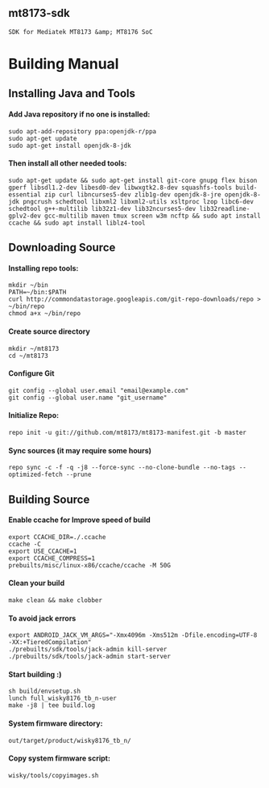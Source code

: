 ## mt8173-sdk
```
SDK for Mediatek MT8173 &amp; MT8176 SoC
```
# Building Manual

## Installing Java and Tools

#### Add Java repository if no one is installed:
```
sudo apt-add-repository ppa:openjdk-r/ppa
sudo apt-get update
sudo apt-get install openjdk-8-jdk
```
#### Then install all other needed tools:
```
sudo apt-get update && sudo apt-get install git-core gnupg flex bison gperf libsdl1.2-dev libesd0-dev libwxgtk2.8-dev squashfs-tools build-essential zip curl libncurses5-dev zlib1g-dev openjdk-8-jre openjdk-8-jdk pngcrush schedtool libxml2 libxml2-utils xsltproc lzop libc6-dev schedtool g++-multilib lib32z1-dev lib32ncurses5-dev lib32readline-gplv2-dev gcc-multilib maven tmux screen w3m ncftp && sudo apt install ccache && sudo apt install liblz4-tool
```
## Downloading Source

#### Installing repo tools:
```
mkdir ~/bin
PATH=~/bin:$PATH
curl http://commondatastorage.googleapis.com/git-repo-downloads/repo > ~/bin/repo
chmod a+x ~/bin/repo
```
#### Create source directory 
```
mkdir ~/mt8173
cd ~/mt8173
```
#### Configure Git
```
git config --global user.email "email@example.com"
git config --global user.name "git_username"
```
#### Initialize Repo:
```
repo init -u git://github.com/mt8173/mt8173-manifest.git -b master
```
#### Sync sources (it may require some hours)
```
repo sync -c -f -q -j8 --force-sync --no-clone-bundle --no-tags --optimized-fetch --prune
``` 
## Building Source

#### Enable ccache for Improve speed of build
```
export CCACHE_DIR=./.ccache
ccache -C
export USE_CCACHE=1
export CCACHE_COMPRESS=1
prebuilts/misc/linux-x86/ccache/ccache -M 50G
```
#### Clean your build
```
make clean && make clobber
```
#### To avoid jack errors
```
export ANDROID_JACK_VM_ARGS="-Xmx4096m -Xms512m -Dfile.encoding=UTF-8 -XX:+TieredCompilation"
./prebuilts/sdk/tools/jack-admin kill-server
./prebuilts/sdk/tools/jack-admin start-server
```
#### Start building :) 
```
sh build/envsetup.sh 
lunch full_wisky8176_tb_n-user
make -j8 | tee build.log
```
#### System firmware directory:
```
out/target/product/wisky8176_tb_n/
```
#### Copy system firmware script:
```
wisky/tools/copyimages.sh
```
